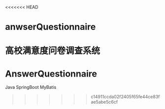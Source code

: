 <<<<<<< HEAD
# anwserQuestionnaire
高校满意度问卷调查系统
=======
# AnswerQuestionnaire
Java SpringBoot MyBatis
>>>>>>> c14911ccda02f2405f65fe44ce83fae5abe5c6cf
